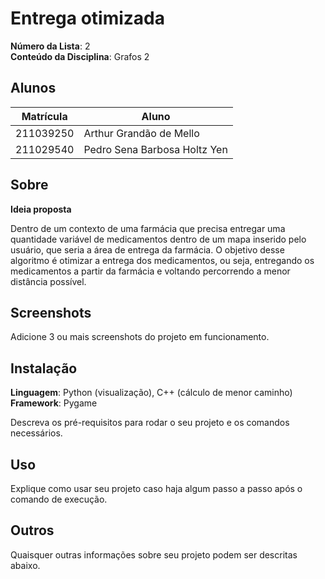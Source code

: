 # Entrega otimizada

**Número da Lista**: 2<br>
**Conteúdo da Disciplina**: Grafos 2<br>

## Alunos
| Matrícula | Aluno                        |
| --------- | ---------------------------- |
| 211039250 | Arthur Grandão de Mello      |
| 211029540 | Pedro Sena Barbosa Holtz Yen |

## Sobre 

**Ideia proposta**

Dentro de um contexto de uma farmácia que precisa entregar uma quantidade variável de medicamentos dentro de um mapa inserido pelo usuário, que seria a área de entrega da farmácia. O objetivo desse algoritmo é otimizar a entrega dos medicamentos, ou seja, entregando os medicamentos a partir da farmácia e voltando percorrendo a menor distância possível.


## Screenshots
Adicione 3 ou mais screenshots do projeto em funcionamento.

## Instalação 
**Linguagem**: Python (visualização), C++ (cálculo de menor caminho) <br>
**Framework**: Pygame <br>

Descreva os pré-requisitos para rodar o seu projeto e os comandos necessários.

## Uso 
Explique como usar seu projeto caso haja algum passo a passo após o comando de execução.

## Outros 
Quaisquer outras informações sobre seu projeto podem ser descritas abaixo.




